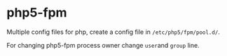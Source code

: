 php5-fpm
========

Multiple config files for php, create a config file in `/etc/php5/fpm/pool.d/`.

For changing php5-fpm process owner change `user`and `group` line.

